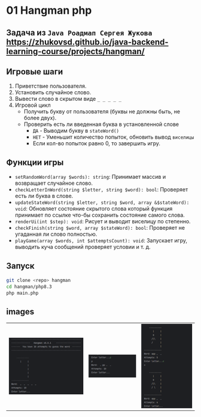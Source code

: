# 01 Hangman php
Задача из `Java Роадмап Сергея Жукова` \
https://zhukovsd.github.io/java-backend-learning-course/projects/hangman/
---

## Игровые шаги
1. Приветствие пользователя.
2. Установить случайное слово.
3. Вывести слово в скрытом виде `_ _ _ _ _`
4. Игровой цикл
    - Получить букву от пользователя (буквы не должны быть, не более двух).
    - Проверить есть ли введенная буква в установленной слове
        - `ДА` - Выводим букву в `stateWord()`
        - `НЕТ` - Уменьшит количество попыток, обновить вывод `виселицы`
        - Если кол-во попыток равно 0, то завершить игру.

## Функции игры
- `setRandomWord(array $words): string`: Принимает массив и возвращает случайное слово.
- `checkLetterInWord(string $letter, string $word): bool`: Проверяет есть ли буква в слове.
- `updateStateWord(string $letter, string $word, array &$stateWord): void`: Обновляет состояние скрытого слова который
  функция принимает по ссылке что-бы сохранить состояние самого слова.
- `renderUi(int $step): void`: Рисует и выводит виселицу по степенно.
- `checkFinish(string $word, array $stateWord): bool`: Проверяет не угаданная ли слово полностью.
- `playGame(array $words, int $attemptsCount): void`: Запускает игру, выводить куча сообщений проверяет условии и т. д.

## Запуск
```bash
git clone <repo> hangman
cd hangman/php8.3
php main.php
```

## images
|                                                                   |                                                                   |                                                                   |
|-------------------------------------------------------------------|-------------------------------------------------------------------|-------------------------------------------------------------------|
| ![](https://github.com/saydum/01_hangman/blob/main/state/sc1.png) | ![](https://github.com/saydum/01_hangman/blob/main/state/sc2.png) | ![](https://github.com/saydum/01_hangman/blob/main/state/sc3.png) |